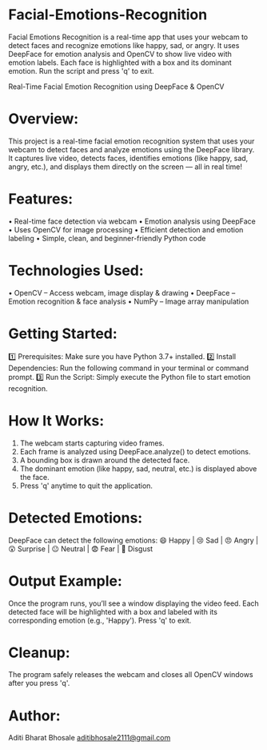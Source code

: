 # Facial-Emotions-Recognition
Facial Emotions Recognition is a real-time app that uses your webcam to detect faces and recognize emotions like happy, sad, or angry. It uses DeepFace for emotion analysis and OpenCV to show live video with emotion labels. Each face is highlighted with a box and its dominant emotion. Run the script and press 'q' to exit.

Real-Time Facial Emotion Recognition using DeepFace & OpenCV

# Overview:
This project is a real-time facial emotion recognition system that uses your webcam to detect faces and analyze emotions using the DeepFace library. 
It captures live video, detects faces, identifies emotions (like happy, sad, angry, etc.), and displays them directly on the screen — all in real time!

# Features:
•	Real-time face detection via webcam
•	Emotion analysis using DeepFace
•	Uses OpenCV for image processing
•	Efficient detection and emotion labeling
•	Simple, clean, and beginner-friendly Python code

# Technologies Used:
• OpenCV – Access webcam, image display & drawing
• DeepFace – Emotion recognition & face analysis
• NumPy – Image array manipulation

 # Getting Started:
1️⃣ Prerequisites: Make sure you have Python 3.7+ installed.
2️⃣ Install Dependencies: Run the following command in your terminal or command prompt.
3️⃣ Run the Script: Simply execute the Python file to start emotion recognition.

# How It Works:
1.	The webcam starts capturing video frames.
2.	Each frame is analyzed using DeepFace.analyze() to detect emotions.
3.	A bounding box is drawn around the detected face.
4.	The dominant emotion (like happy, sad, neutral, etc.) is displayed above the face.
5.	Press 'q' anytime to quit the application.

# Detected Emotions:
DeepFace can detect the following emotions:
😄 Happy | 😢 Sad | 😠 Angry | 😲 Surprise | 😐 Neutral | 😨 Fear | 🤢 Disgust

# Output Example:
Once the program runs, you’ll see a window displaying the video feed. Each detected face will be highlighted with a box and labeled with its corresponding emotion (e.g., 'Happy'). Press 'q' to exit.

# Cleanup:
The program safely releases the webcam and closes all OpenCV windows after you press 'q'.

# Author:
Aditi Bharat Bhosale
aditibhosale2111@gmail.com


